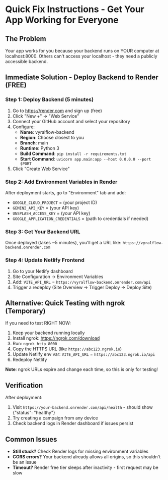 # Quick Fix Instructions - Get Your App Working for Everyone

## The Problem

Your app works for you because your backend runs on YOUR computer at localhost:8000.
Others can't access your localhost - they need a publicly accessible backend.

## Immediate Solution - Deploy Backend to Render (FREE)

### Step 1: Deploy Backend (5 minutes)

1. Go to https://render.com and sign up (free)
2. Click "New +" → "Web Service"
3. Connect your GitHub account and select your repository
4. Configure:
   - **Name**: vyralflow-backend
   - **Region**: Choose closest to you
   - **Branch**: main
   - **Runtime**: Python 3
   - **Build Command**: `pip install -r requirements.txt`
   - **Start Command**: `uvicorn app.main:app --host 0.0.0.0 --port $PORT`
5. Click "Create Web Service"

### Step 2: Add Environment Variables in Render

After deployment starts, go to "Environment" tab and add:

- `GOOGLE_CLOUD_PROJECT` = (your project ID)
- `GEMINI_API_KEY` = (your API key)
- `UNSPLASH_ACCESS_KEY` = (your API key)
- `GOOGLE_APPLICATION_CREDENTIALS` = (path to credentials if needed)

### Step 3: Get Your Backend URL

Once deployed (takes ~5 minutes), you'll get a URL like:
`https://vyralflow-backend.onrender.com`

### Step 4: Update Netlify Frontend

1. Go to your Netlify dashboard
2. Site Configuration → Environment Variables
3. Add: `VITE_API_URL` = `https://vyralflow-backend.onrender.com/api`
4. Trigger a redeploy (Site Overview → Trigger Deploy → Deploy Site)

## Alternative: Quick Testing with ngrok (Temporary)

If you need to test RIGHT NOW:

1. Keep your backend running locally
2. Install ngrok: https://ngrok.com/download
3. Run: `ngrok http 8000`
4. Copy the HTTPS URL (like `https://abc123.ngrok.io`)
5. Update Netlify env var: `VITE_API_URL` = `https://abc123.ngrok.io/api`
6. Redeploy Netlify

**Note**: ngrok URLs expire and change each time, so this is only for testing!

## Verification

After deployment:

1. Visit `https://your-backend.onrender.com/api/health` - should show {"status": "healthy"}
2. Try creating a campaign from any device
3. Check backend logs in Render dashboard if issues persist

## Common Issues

- **Still stuck?** Check Render logs for missing environment variables
- **CORS errors?** Your backend already allows all origins, so this shouldn't be an issue
- **Timeout?** Render free tier sleeps after inactivity - first request may be slow
